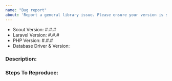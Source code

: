```yaml
---
name: "Bug report"
about: 'Report a general library issue. Please ensure your version is still supported: https://laravel.com/docs/releases#support-policy'
---
```


- Scout Version: #.#.#
- Laravel Version: #.#.#
- PHP Version: #.#.#
- Database Driver & Version:

### Description:


### Steps To Reproduce:
